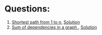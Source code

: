 # Questions:

1. [Shortest path from 1 to n](https://practice.geeksforgeeks.org/problems/shortest-path-from-1-to-n0156/1/?category[]=Graph&category[]=Graph&difficulty[]=-1&page=1&query=category[]Graphdifficulty[]-1page1category[]Graph#), [Solution](https://github.com/Arpit599/Data-Structures-with-Python/blob/master/Graphs/Basic/shortestPath1ToN.py)
2. [Sum of dependencies in a graph ](https://practice.geeksforgeeks.org/problems/sum-of-dependencies-in-a-graph5311/0/?category[]=Graph&category[]=Graph&difficulty[]=-1&page=1&query=category[]Graphdifficulty[]-1page1category[]Graph#), [Solution](https://github.com/Arpit599/Data-Structures-with-Python/blob/master/Graphs/Basic/sumOfDependencies.py)
